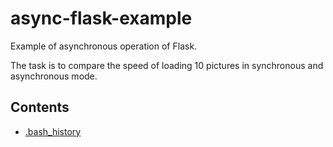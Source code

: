# async-flask-example
Example of asynchronous operation of Flask.

The task is to compare the speed of loading 10 pictures in synchronous and asynchronous mode.
## Contents
- [.bash_history](bash_history.md)
